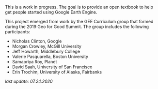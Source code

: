 This is a work in progress. The goal is to provide an open textbook to help get people started using Google Earth Engine.

This project emerged from work by the GEE Curriculum group that formed during the 2019 Geo for Good Summit. The group includes the following participants:

* Nicholas Clinton, Google
* Morgan Crowley, McGill University
* Jeff Howarth, Middlebury College
* Valerie Pasquarella, Boston University
* Samapriya Roy, Planet
* David Saah, University of San Francisco
* Erin Trochim, University of Alaska, Fairbanks

*last update: 07.24.2020*

